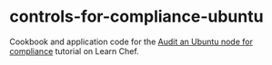# controls-for-compliance-ubuntu
Cookbook and application code for the [Audit an Ubuntu node for compliance](https://learn.chef.io/controls-for-compliance/ubuntu/) tutorial on Learn Chef.
